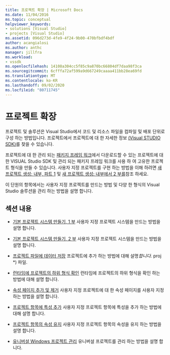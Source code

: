```yaml
---
title: 프로젝트 확장 | Microsoft Docs
ms.date: 11/04/2016
ms.topic: conceptual
helpviewer_keywords:
- solutions [Visual Studio]
- projects [Visual Studio]
ms.assetid: 096d273d-4fe9-4f24-9b00-470bfbdf4bdf
author: acangialosi
ms.author: anthc
manager: jillfra
ms.workload:
- vssdk
ms.openlocfilehash: 14108a304cc5f85c9a870bc66804df7daa98f3ca
ms.sourcegitcommit: 6cfffa72af599a9d667249caaaa411bb28ea69fd
ms.translationtype: MT
ms.contentlocale: ko-KR
ms.lasthandoff: 09/02/2020
ms.locfileid: "80711745"
---
```

# <a name="extend-projects"></a>프로젝트 확장
프로젝트 및 솔루션은 Visual Studio에서 코드 및 리소스 파일을 컴파일 및 배포 단위로 구성 하는 방법입니다. 프로젝트에서 프로젝트에 대 한 자세한 정보 [(Visual STUDIO SDK)](../extensibility/extending-projects.md)를 찾을 수 있습니다.

 프로젝트에 대 한 관리 되는 [패키지 프레임 워크](https://github.com/tunnelvisionlabs/MPFProj10)에서 다운로드할 수 있는 프로젝트에 대 한 VISUAL Studio SDK 및 관리 되는 패키지 프레임 워크를 사용 하 여 고유한 프로젝트 형식을 만들 수 있습니다. 사용자 지정 프로젝트를 구현 하는 방법을 이해 하려면 [새 프로젝트 생성: 내부, 파트 1](../extensibility/internals/new-project-generation-under-the-hood-part-one.md) 및 [새 프로젝트 생성: 내부에서 2 부를](../extensibility/internals/new-project-generation-under-the-hood-part-two.md)참조 하세요.

 이 단원의 항목에서는 사용자 지정 프로젝트를 만드는 방법 및 다양 한 형식의 Visual Studio 솔루션을 관리 하는 방법을 설명 합니다.

## <a name="in-this-section"></a>섹션 내용
- [기본 프로젝트 시스템 만들기, 1 부](../extensibility/creating-a-basic-project-system-part-1.md) 사용자 지정 프로젝트 시스템을 만드는 방법을 설명 합니다.

- [기본 프로젝트 시스템 만들기, 2 부](../extensibility/creating-a-basic-project-system-part-2.md) 사용자 지정 프로젝트 시스템을 만드는 방법을 설명 합니다.

- [프로젝트 파일에 데이터 저장](../extensibility/saving-data-in-project-files.md) 프로젝트에 추가 하는 방법에 대해 설명<em>합니다.</em> proj *) 파일.

- [런타임에 프로젝트의 하위 형식 확인](../extensibility/verifying-subtypes-of-a-project-at-run-time.md) 런타임에 프로젝트의 하위 형식을 확인 하는 방법에 대해 설명 합니다.

- [속성 페이지 추가 및 제거](../extensibility/adding-and-removing-property-pages.md) 사용자 지정 프로젝트에 대 한 속성 페이지를 사용자 지정 하는 방법을 설명 합니다.

- [프로젝트 항목에 특성 추가](../extensibility/adding-an-attribute-to-a-project-item.md) 사용자 지정 프로젝트 항목에 특성을 추가 하는 방법에 대해 설명 합니다.

- [프로젝트 항목의 속성 유지](../extensibility/persisting-the-property-of-a-project-item.md) 사용자 지정 프로젝트 항목의 속성을 유지 하는 방법을 설명 합니다.

- [유니버설 Windows 프로젝트 관리](../extensibility/managing-universal-windows-projects.md) 유니버설 프로젝트를 관리 하는 방법을 설명 합니다.
